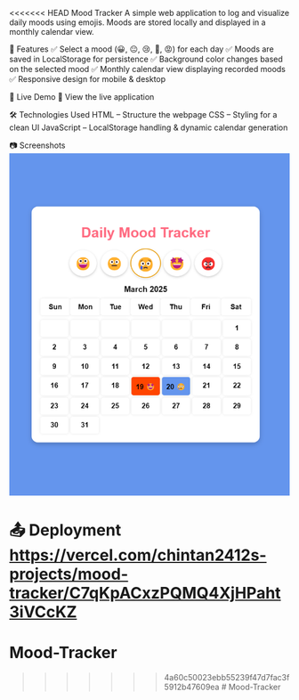 <<<<<<< HEAD
Mood Tracker
A simple web application to log and visualize daily moods using emojis. Moods are stored locally and displayed in a monthly calendar view.

📌 Features
✅ Select a mood (😀, 😐, 😢, 🤩, 😡) for each day
✅ Moods are saved in LocalStorage for persistence
✅ Background color changes based on the selected mood
✅ Monthly calendar view displaying recorded moods
✅ Responsive design for mobile & desktop

🚀 Live Demo
🔗 View the live application

🛠️ Technologies Used
HTML – Structure the webpage
CSS – Styling for a clean UI
JavaScript – LocalStorage handling & dynamic calendar generation

📷 Screenshots
![alt text](image.png)


📤 Deployment
<https://vercel.com/chintan2412s-projects/mood-tracker/C7qKpACxzPQMQ4XjHPaht3iVCcKZ>
=======
# Mood-Tracker
>>>>>>> 4a60c50023ebb55239f47d7fac3f5912b47609ea
#   M o o d - T r a c k e r 
 
 
